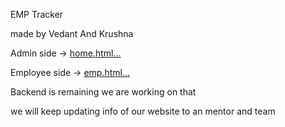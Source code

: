 EMP Tracker

made by Vedant And Krushna

Admin side -> [ home.html…]()

Employee side -> [ emp.html…]()


Backend is remaining we are working on that

we will keep updating info of our website to an mentor and team
